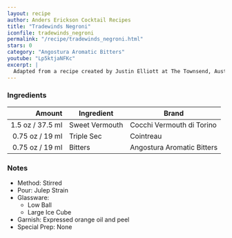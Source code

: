 ```yaml
---
layout: recipe
author: Anders Erickson Cocktail Recipes
title: "Tradewinds Negroni"
iconfile: tradewinds_negroni
permalink: "/recipe/tradewinds_negroni.html"
stars: 0
category: "Angostura Aromatic Bitters"
youtube: "Lp5ktjaNFKc"
excerpt: |
  Adapted from a recipe created by Justin Elliott at The Townsend, Austin, Texas, USA.
---
```


### Ingredients

|  Amount | Ingredient     | Brand                      |
| ------: | -------------- | -------------------------- |
|  1.5 oz / 37.5 ml | Sweet Vermouth | Cocchi Vermouth di Torino  |
| 0.75 oz / 19 ml | Triple Sec     | Cointreau                  |
| 0.75 oz / 19 ml | Bitters        | Angostura Aromatic Bitters |

### Notes

- Method: Stirred
- Pour: Julep Strain
- Glassware:
  - Low Ball
  - Large Ice Cube
- Garnish: Expressed orange oil and peel
- Special Prep: None
